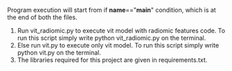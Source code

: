 Program execution will start from if __name__=="__main__" condition, which is at the end of both the files. <br>
1. Run vit_radiomic.py to execute vit model with radiomic features code. To run this script simply write python vit_radiomic.py on the terminal. <br>
2. Else run vit.py to execute only vit model. To run this script simply write python vit.py on the terminal. <br>
3. The libraries required for this project are given in requirements.txt.

